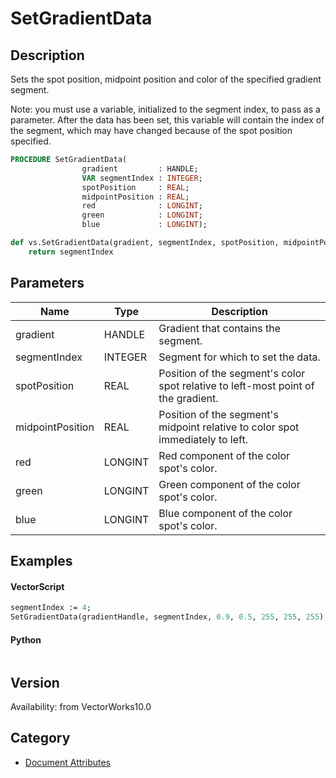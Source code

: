 # SetGradientData

## Description
Sets the spot position, midpoint position and color of the specified gradient segment.

Note: you must use a variable, initialized to the segment index, to pass as a parameter. After the data has been set, this variable will contain the index of the segment, which may have changed because of the spot position specified.

```pascal
PROCEDURE SetGradientData(
				gradient         : HANDLE;
				VAR segmentIndex : INTEGER;
				spotPosition     : REAL;
				midpointPosition : REAL;
				red              : LONGINT;
				green            : LONGINT;
				blue             : LONGINT);
```

```python
def vs.SetGradientData(gradient, segmentIndex, spotPosition, midpointPosition, red, green, blue):
    return segmentIndex
```

## Parameters
|Name|Type|Description|
|---|---|---|
|gradient|HANDLE|Gradient that contains the segment.|
|segmentIndex|INTEGER|Segment for which to set the data.|(segment indexes begin with 1)|
|spotPosition|REAL|Position of the segment's color spot relative to left-most point of the gradient.|(position &gt;= 0.0 and position &lt;= 1.0)|
|midpointPosition|REAL|Position of the segment's midpoint relative to color spot immediately to left.|(position &gt;= 0.0 and position &lt;= 1.0)|
|red|LONGINT|Red component of the color spot's color.|(red &gt;= 0 and red &lt;= 255)|
|green|LONGINT|Green component of the color spot's color.|(green &gt;= 0 and green &lt;= 255)|
|blue|LONGINT|Blue component of the color spot's color.|(blue &gt;= 0 and blue &lt;= 255)|

## Examples
#### VectorScript ####
```pascal
segmentIndex := 4;
SetGradientData(gradientHandle, segmentIndex, 0.9, 0.5, 255, 255, 255);
```
#### Python ####
```python

```

## Version
Availability: from VectorWorks10.0

## Category
* [Document Attributes](../Categories/Document%20Attributes.md)
